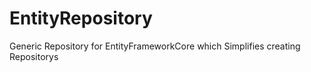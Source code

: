 # EntityRepository
Generic Repository for EntityFrameworkCore which Simplifies creating Repositorys
